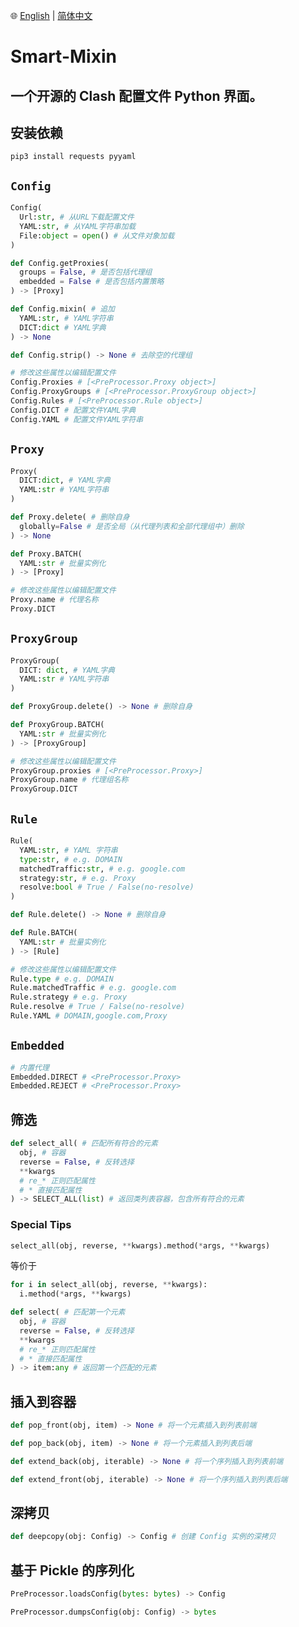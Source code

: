 🌐 [English](https://github.com/UFervor/Smart-Mixin/blob/main/README.md) | [简体中文](https://github.com/UFervor/Smart-Mixin/blob/main/README.sc.md)
# Smart-Mixin

## 一个开源的 Clash 配置文件 Python 界面。
## 安装依赖
`pip3 install requests pyyaml`
## `Config`
```Python
Config(
  Url:str, # 从URL下载配置文件
  YAML:str, # 从YAML字符串加载
  File:object = open() # 从文件对象加载
)
```
```Python
def Config.getProxies(
  groups = False, # 是否包括代理组
  embedded = False # 是否包括内置策略
) -> [Proxy]
```
```Python
def Config.mixin( # 追加
  YAML:str, # YAML字符串
  DICT:dict # YAML字典
) -> None
```
```Python
def Config.strip() -> None # 去除空的代理组
```
```Python
# 修改这些属性以编辑配置文件
Config.Proxies # [<PreProcessor.Proxy object>]
Config.ProxyGroups # [<PreProcessor.ProxyGroup object>]
Config.Rules # [<PreProcessor.Rule object>]
Config.DICT # 配置文件YAML字典
Config.YAML # 配置文件YAML字符串
```
## `Proxy`
```Python
Proxy(
  DICT:dict, # YAML字典
  YAML:str # YAML字符串
)
```
```Python
def Proxy.delete( # 删除自身
  globally=False # 是否全局（从代理列表和全部代理组中）删除
) -> None
```
```Python
def Proxy.BATCH(
  YAML:str # 批量实例化
) -> [Proxy]
```
```Python
# 修改这些属性以编辑配置文件
Proxy.name # 代理名称
Proxy.DICT
```
## `ProxyGroup`
```Python
ProxyGroup(
  DICT: dict, # YAML字典
  YAML:str # YAML字符串
)
```
```Python
def ProxyGroup.delete() -> None # 删除自身
```
```Python
def ProxyGroup.BATCH(
  YAML:str # 批量实例化
) -> [ProxyGroup]
```
```Python
# 修改这些属性以编辑配置文件
ProxyGroup.proxies # [<PreProcessor.Proxy>]
ProxyGroup.name # 代理组名称
ProxyGroup.DICT
```
## `Rule`
```Python
Rule(
  YAML:str, # YAML 字符串
  type:str, # e.g. DOMAIN
  matchedTraffic:str, # e.g. google.com
  strategy:str, # e.g. Proxy
  resolve:bool # True / False(no-resolve)
)
```
```Python
def Rule.delete() -> None # 删除自身
```
```Python
def Rule.BATCH(
  YAML:str # 批量实例化
) -> [Rule]
```
```Python
# 修改这些属性以编辑配置文件
Rule.type # e.g. DOMAIN
Rule.matchedTraffic # e.g. google.com
Rule.strategy # e.g. Proxy
Rule.resolve # True / False(no-resolve)
Rule.YAML # DOMAIN,google.com,Proxy
```
## `Embedded`
```Python
# 内置代理
Embedded.DIRECT # <PreProcessor.Proxy>
Embedded.REJECT # <PreProcessor.Proxy>
```
## 筛选
```Python
def select_all( # 匹配所有符合的元素
  obj, # 容器
  reverse = False, # 反转选择
  **kwargs 
  # re_* 正则匹配属性
  # * 直接匹配属性
) -> SELECT_ALL(list) # 返回类列表容器，包含所有符合的元素
```

### Special Tips
```Python
select_all(obj, reverse, **kwargs).method(*args, **kwargs)
```
等价于
```Python
for i in select_all(obj, reverse, **kwargs):
  i.method(*args, **kwargs)
```

```Python
def select( # 匹配第一个元素
  obj, # 容器
  reverse = False, # 反转选择
  **kwargs 
  # re_* 正则匹配属性
  # * 直接匹配属性
) -> item:any # 返回第一个匹配的元素
```
## 插入到容器
```Python
def pop_front(obj, item) -> None # 将一个元素插入到列表前端
```
```Python
def pop_back(obj, item) -> None # 将一个元素插入到列表后端
```
```Python
def extend_back(obj, iterable) -> None # 将一个序列插入到列表前端
```
```Python
def extend_front(obj, iterable) -> None # 将一个序列插入到列表后端
```
## 深拷贝
```Python
def deepcopy(obj: Config) -> Config # 创建 Config 实例的深拷贝
```
## 基于 Pickle 的序列化
```Python
PreProcessor.loadsConfig(bytes: bytes) -> Config
```
```Python
PreProcessor.dumpsConfig(obj: Config) -> bytes
```
